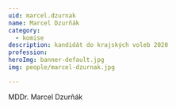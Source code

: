 ```yaml
---
uid: marcel.dzurnak
name: Marcel Dzurňák
category:
  - komise
description: kandidát do krajských voleb 2020
profession:
heroImg: banner-default.jpg
img: people/marcel-dzurnak.jpg

---
```


MDDr. Marcel Dzurňák
